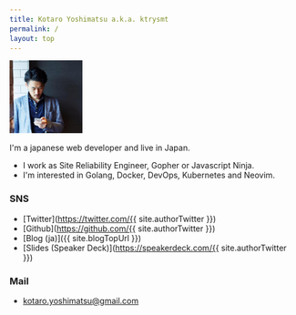 ```yaml
---
title: Kotaro Yoshimatsu a.k.a. ktrysmt
permalink: /
layout: top
---
```


<img src="/assets/images/avatar.png" style="width:128px;">

I'm a japanese web developer and live in Japan.
- I work as Site Reliability Engineer, Gopher or Javascript Ninja.
- I'm interested in Golang, Docker, DevOps, Kubernetes and Neovim.

### SNS

- [Twitter](https://twitter.com/{{ site.authorTwitter }})
- [Github](https://github.com/{{ site.authorTwitter }})
- [Blog (ja)]({{ site.blogTopUrl }})
- [Slides (Speaker Deck)](https://speakerdeck.com/{{ site.authorTwitter }})

### Mail

- kotaro.yoshimatsu@gmail.com


